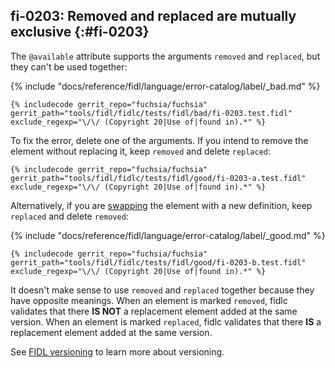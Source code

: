 ## fi-0203: Removed and replaced are mutually exclusive {:#fi-0203}

The `@available` attribute supports the arguments `removed` and `replaced`, but
they can't be used together:

{% include "docs/reference/fidl/language/error-catalog/label/_bad.md" %}

```fidl
{% includecode gerrit_repo="fuchsia/fuchsia" gerrit_path="tools/fidl/fidlc/tests/fidl/bad/fi-0203.test.fidl" exclude_regexp="\/\/ (Copyright 20|Use of|found in).*" %}
```

To fix the error, delete one of the arguments. If you intend to remove the
element without replacing it, keep `removed` and delete `replaced`:

```fidl
{% includecode gerrit_repo="fuchsia/fuchsia" gerrit_path="tools/fidl/fidlc/tests/fidl/good/fi-0203-a.test.fidl" exclude_regexp="\/\/ (Copyright 20|Use of|found in).*" %}
```

Alternatively, if you are [swapping] the element with a new definition, keep
`replaced` and delete `removed`:

{% include "docs/reference/fidl/language/error-catalog/label/_good.md" %}

```fidl
{% includecode gerrit_repo="fuchsia/fuchsia" gerrit_path="tools/fidl/fidlc/tests/fidl/good/fi-0203-b.test.fidl" exclude_regexp="\/\/ (Copyright 20|Use of|found in).*" %}
```

It doesn't make sense to use `removed` and `replaced` together because they have
opposite meanings. When an element is marked `removed`, fidlc validates that
there **IS NOT** a replacement element added at the same version. When an
element is marked `replaced`, fidlc validates that there **IS** a replacement
element added at the same version.

See [FIDL versioning][fidl-versioning] to learn more about versioning.

[fidl-versioning]: /docs/reference/fidl/language/versioning.md
[swapping]: /docs/reference/fidl/language/versioning.md#swapping
